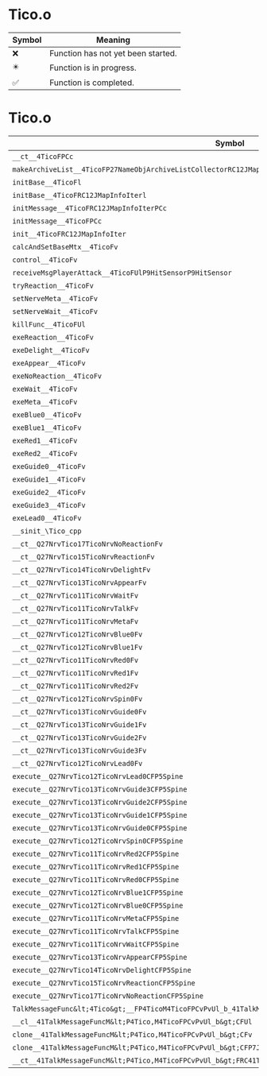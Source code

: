 # Tico.o
| Symbol | Meaning 
| ------------- | ------------- 
| :x: | Function has not yet been started. 
| :eight_pointed_black_star: | Function is in progress. 
| :white_check_mark: | Function is completed. 


# Tico.o
| Symbol | Decompiled? |
| ------------- | ------------- |
| `__ct__4TicoFPCc` | :x: |
| `makeArchiveList__4TicoFP27NameObjArchiveListCollectorRC12JMapInfoIter` | :x: |
| `initBase__4TicoFl` | :x: |
| `initBase__4TicoFRC12JMapInfoIterl` | :x: |
| `initMessage__4TicoFRC12JMapInfoIterPCc` | :x: |
| `initMessage__4TicoFPCc` | :x: |
| `init__4TicoFRC12JMapInfoIter` | :x: |
| `calcAndSetBaseMtx__4TicoFv` | :x: |
| `control__4TicoFv` | :x: |
| `receiveMsgPlayerAttack__4TicoFUlP9HitSensorP9HitSensor` | :x: |
| `tryReaction__4TicoFv` | :x: |
| `setNerveMeta__4TicoFv` | :x: |
| `setNerveWait__4TicoFv` | :x: |
| `killFunc__4TicoFUl` | :x: |
| `exeReaction__4TicoFv` | :x: |
| `exeDelight__4TicoFv` | :x: |
| `exeAppear__4TicoFv` | :x: |
| `exeNoReaction__4TicoFv` | :x: |
| `exeWait__4TicoFv` | :x: |
| `exeMeta__4TicoFv` | :x: |
| `exeBlue0__4TicoFv` | :x: |
| `exeBlue1__4TicoFv` | :x: |
| `exeRed1__4TicoFv` | :x: |
| `exeRed2__4TicoFv` | :x: |
| `exeGuide0__4TicoFv` | :x: |
| `exeGuide1__4TicoFv` | :x: |
| `exeGuide2__4TicoFv` | :x: |
| `exeGuide3__4TicoFv` | :x: |
| `exeLead0__4TicoFv` | :x: |
| `__sinit_\Tico_cpp` | :x: |
| `__ct__Q27NrvTico17TicoNrvNoReactionFv` | :x: |
| `__ct__Q27NrvTico15TicoNrvReactionFv` | :x: |
| `__ct__Q27NrvTico14TicoNrvDelightFv` | :x: |
| `__ct__Q27NrvTico13TicoNrvAppearFv` | :x: |
| `__ct__Q27NrvTico11TicoNrvWaitFv` | :x: |
| `__ct__Q27NrvTico11TicoNrvTalkFv` | :x: |
| `__ct__Q27NrvTico11TicoNrvMetaFv` | :x: |
| `__ct__Q27NrvTico12TicoNrvBlue0Fv` | :x: |
| `__ct__Q27NrvTico12TicoNrvBlue1Fv` | :x: |
| `__ct__Q27NrvTico11TicoNrvRed0Fv` | :x: |
| `__ct__Q27NrvTico11TicoNrvRed1Fv` | :x: |
| `__ct__Q27NrvTico11TicoNrvRed2Fv` | :x: |
| `__ct__Q27NrvTico12TicoNrvSpin0Fv` | :x: |
| `__ct__Q27NrvTico13TicoNrvGuide0Fv` | :x: |
| `__ct__Q27NrvTico13TicoNrvGuide1Fv` | :x: |
| `__ct__Q27NrvTico13TicoNrvGuide2Fv` | :x: |
| `__ct__Q27NrvTico13TicoNrvGuide3Fv` | :x: |
| `__ct__Q27NrvTico12TicoNrvLead0Fv` | :x: |
| `execute__Q27NrvTico12TicoNrvLead0CFP5Spine` | :x: |
| `execute__Q27NrvTico13TicoNrvGuide3CFP5Spine` | :x: |
| `execute__Q27NrvTico13TicoNrvGuide2CFP5Spine` | :x: |
| `execute__Q27NrvTico13TicoNrvGuide1CFP5Spine` | :x: |
| `execute__Q27NrvTico13TicoNrvGuide0CFP5Spine` | :x: |
| `execute__Q27NrvTico12TicoNrvSpin0CFP5Spine` | :x: |
| `execute__Q27NrvTico11TicoNrvRed2CFP5Spine` | :x: |
| `execute__Q27NrvTico11TicoNrvRed1CFP5Spine` | :x: |
| `execute__Q27NrvTico11TicoNrvRed0CFP5Spine` | :x: |
| `execute__Q27NrvTico12TicoNrvBlue1CFP5Spine` | :x: |
| `execute__Q27NrvTico12TicoNrvBlue0CFP5Spine` | :x: |
| `execute__Q27NrvTico11TicoNrvMetaCFP5Spine` | :x: |
| `execute__Q27NrvTico11TicoNrvTalkCFP5Spine` | :x: |
| `execute__Q27NrvTico11TicoNrvWaitCFP5Spine` | :x: |
| `execute__Q27NrvTico13TicoNrvAppearCFP5Spine` | :x: |
| `execute__Q27NrvTico14TicoNrvDelightCFP5Spine` | :x: |
| `execute__Q27NrvTico15TicoNrvReactionCFP5Spine` | :x: |
| `execute__Q27NrvTico17TicoNrvNoReactionCFP5Spine` | :x: |
| `TalkMessageFunc&lt;4Tico&gt;__FP4TicoM4TicoFPCvPvUl_b_41TalkMessageFuncM&lt;P4Tico,M4TicoFPCvPvUl_b&gt;` | :x: |
| `__cl__41TalkMessageFuncM&lt;P4Tico,M4TicoFPCvPvUl_b&gt;CFUl` | :x: |
| `clone__41TalkMessageFuncM&lt;P4Tico,M4TicoFPCvPvUl_b&gt;CFv` | :x: |
| `clone__41TalkMessageFuncM&lt;P4Tico,M4TicoFPCvPvUl_b&gt;CFP7JKRHeap` | :x: |
| `__ct__41TalkMessageFuncM&lt;P4Tico,M4TicoFPCvPvUl_b&gt;FRC41TalkMessageFuncM&lt;P4Tico,M4TicoFPCvPvUl_b&gt;` | :x: |
